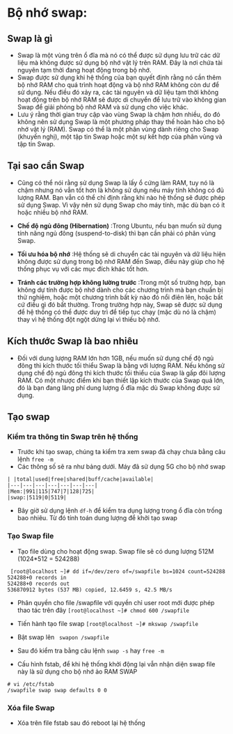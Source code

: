 # Bộ nhớ swap:
## Swap là gì
- Swap là một vùng trên ổ đĩa mà nó có thể được sử dụng lưu trữ các dữ liệu mà không được sử dụng bộ nhớ vật lý trên RAM. Đây là nơi chứa tài nguyên tạm thời đang hoạt động trong bộ nhớ.
- Swap được sử dụng khi hệ thống của bạn quyết định rằng nó cần thêm bộ nhớ RAM cho quá trình hoạt động và bộ nhớ RAM không còn dư để sử dụng. Nếu điều đó xảy ra, các tài nguyên và dữ liệu tạm thời không hoạt động trên bộ nhớ RAM sẽ được di chuyển để lưu trữ vào không gian Swap để giải phóng bộ nhớ RAM và sử dụng cho việc khác.
- Lưu ý rằng thời gian truy cập vào vùng Swap là chậm hơn nhiều, do đó không nên sử dụng Swap là một phương pháp thay thế hoàn hảo cho bộ nhớ vật lý (RAM). Swap có thể là một phân vùng dành riêng cho Swap (khuyến nghị), một tập tin Swap hoặc một sự kết hợp của phân vùng và tập tin Swap. 

## Tại sao cần Swap
- Cũng có thể nói rằng sử dụng Swap là lấy ổ cứng làm RAM, tuy nó là chậm nhưng nó vẫn tốt hơn là không sử dụng nếu máy tính không có đủ lượng RAM. Bạn vẫn có thể chỉ định rằng khi nào hệ thống sẽ được phép sử dụng Swap. Vì vậy nên sử dụng Swap cho máy tính, mặc dù bạn có ít hoặc nhiều bộ nhớ RAM.

- **Chế độ ngủ đông (Hibernation)** :Trong Ubuntu, nếu bạn muốn sử dụng tính năng ngủ đông (suspend-to-disk) thì bạn cần phải có phân vùng Swap.
- **Tối ưu hóa bộ nhớ** :Hệ thống sẽ di chuyển các tài nguyên và dữ liệu hiện không được sử dụng trong bộ nhớ RAM đến Swap, điều này giúp cho hệ thống phục vụ với các mục đích khác tốt hơn. 
- **Tránh các trường hợp không lường trước** :Trong một số trường hợp, bạn không dự tính được bộ nhớ dành cho các chương trình mà bạn chuẩn bị thử nghiệm, hoặc một chương trình bất kỳ nào đó nổi điên lên, hoặc bất cứ điều gì đó bất thường. Trong trường hợp này, Swap sẽ được sử dụng để hệ thống có thể được duy trì để tiếp tục chạy (mặc dù nó là chậm) thay vì hệ thống đột ngột dừng lại vì thiếu bộ nhớ.

## Kích thước Swap là bao nhiêu
- Đối với dung lượng RAM lớn hơn 1GB, nếu muốn sử dụng chế độ ngủ đông thì kích thước tối thiểu Swap là bằng với lượng RAM. Nếu không sử dụng chế độ ngủ đông thì kích thước tối thiểu của Swap là gấp đôi lượng RAM. Có một nhược điểm khi bạn thiết lập kích thước của Swap quá lớn, đó là bạn đang lãng phí dung lượng ổ đĩa mặc dù Swap không được sử dụng.

## Tạo swap
### **Kiểm tra thông tin Swap trên hệ thống**
- Trước khi tạo swap, chúng ta kiểm tra xem swap đã chạy chưa bằng câu lệnh 
`free -m`
- Các thông số sẽ ra như bảng dưới. Máy đã sử dụng 5G cho bộ nhớ swap

```
| |total|used|free|shared|buff/cache|available|
|---|---|---|---|---|---|---|
|Mem:|991|115|747|7|128|725|
|swap:|5119|0|5119|
```
- Bây giờ sử dụng lệnh `df-h` để kiểm tra dụng lượng trong ổ đĩa còn trống bao nhiêu. Từ đó tính toán dung lượng để khởi tạo swap

### **Tạo Swap file**
- Tạo file dùng cho hoạt động swap. Swap file sẽ có dung lượng 512M (1024*512 = 524288)
```
 [root@localhost ~]# dd if=/dev/zero of=/swapfile bs=1024 count=524288
524288+0 records in
524288+0 records out
536870912 bytes (537 MB) copied, 12.6459 s, 42.5 MB/s
```
- Phân quyền cho file /swapfile với quyền chỉ user root mới được phép thao tác trên đây
`[root@localhost ~]# chmod 600 /swapfile`

- Tiến hành tạo file swap
`[root@localhost ~]# mkswap /swapfile`

- Bật swap lên
` swapon /swapfile`

- Sau đó kiểm tra bằng câu lệnh 
`swap -s` hay `free -m`

- Cấu hình fstab, để khi hệ thống khởi động lại vẫn nhận diện swap file này là sử dụng cho bộ nhớ ảo RAM SWAP
```
# vi /etc/fstab
/swapfile swap swap defaults 0 0
```

### **Xóa file Swap**
- Xóa trên file fstab sau đó reboot lại hệ thống






